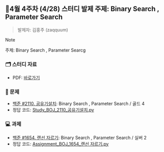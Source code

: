 ## 🚀4월 4주차 (4/28) 스터디 발제 주제: Binary Search , Parameter Search
> 발제자: 김홍주 (zaqquum)

> [!NOTE]
> 주제: Binary Search , Parameter Searcg

### 🗂️ 스터디 자료
- PDF: [바로가기
](Study_BOJ_2110.pdf)

### 📖 문제
- [백준 #2110. 공유기설치](https://www.acmicpc.net/problem/2110): Binary Search , Parameter Search / 골드 4
- 정답 코드: [Study_BOJ_2110_공유기설치.py](Study_BOJ_2110_공유기설치.py)

### 💻 과제
- [백준 #1654. 랜선 자르기](https://www.acmicpc.net/problem/1654): Binary Search , Parameter Search / 실버 2
- 정답 코드: [Assignment_BOJ_1654_랜선 자르기.py](Assignment_BOJ_1654_랜선자르기.py)
